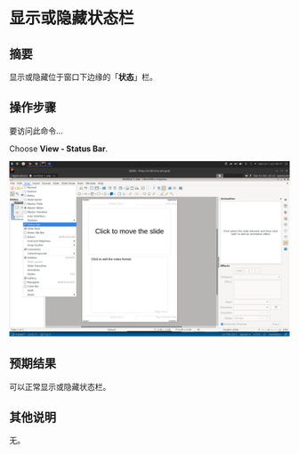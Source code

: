 # 显示或隐藏状态栏

## 摘要

显示或隐藏位于窗口下边缘的「**状态**」栏。

## 操作步骤

要访问此命令...

Choose **View - Status Bar**.

![](./img/Screenshot_20221011_221139.png)

## 预期结果

可以正常显示或隐藏状态栏。

## 其他说明

无。

